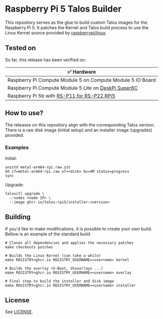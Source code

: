 # Raspberry Pi 5 Talos Builder
This repository serves as the glue to build custom Talos images for the Raspberry Pi 5. It patches the Kernel and Talos build process to use the Linux Kernel source provided by [raspberrypi/linux](https://github.com/raspberrypi/linux). 

## Tested on
So far, this release has been verified on:

| ✅ Hardware                                                |
|------------------------------------------------------------|
| Raspberry Pi Compute Module 5 on Compute Module 5 IO Board |
| Raspberry Pi Compute Module 5 Lite on [DeskPi Super6C](https://wiki.deskpi.com/super6c/) |
| Raspberry Pi 5b with [RS-P11 for RS-P22 RPi5](https://wiki.52pi.com/index.php?title=EP-0234) |

## How to use?
The releases on this repository align with the corresponding Talos version. There is a raw disk image (initial setup) and an installer image (upgrades) provided. 

### Examples
Initial:
```
unzstd metal-arm64-rpi.raw.zst
dd if=metal-arm64-rpi.raw of=<disk> bs=4M status=progress
sync
```

Upgrade:
```
talosctl upgrade \
  --nodes <node IP> \
  --image ghcr.io/talos-rpi5/installer:<version>
```

## Building
If you'd like to make modifications, it is possible to create your own build. Bellow is an example of the standard build.

```
# Clones all dependencies and applies the necessary patches
make checkouts patches

# Builds the Linux Kernel (can take a while)
make REGISTRY=ghcr.io REGISTRY_USERNAME=<username> kernel

# Builds the overlay (U-Boot, dtoverlays ...)
make REGISTRY=ghcr.io REGISTRY_USERNAME=<username> overlay

# Final step to build the installer and disk image
make REGISTRY=ghcr.io REGISTRY_USERNAME=<username> installer
```

## License
See [LICENSE](LICENSE).
